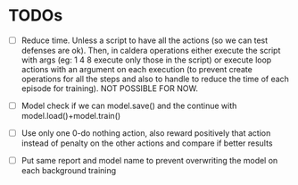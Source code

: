 # TODOs
- [ ] Reduce time. Unless a script to have all the actions (so we can test defenses are ok). Then, in caldera operations either execute the script with args (eg: 1 4 8 execute only those in the script) or execute loop actions with an argument on each execution (to prevent create operations for all the steps and also to handle to reduce the time of each episode for training). NOT POSSIBLE FOR NOW.

- [ ] Model check if we can model.save() and the continue with model.load()+model.train() 
- [ ] Use only one 0-do nothing action, also reward positively that action instead of penalty on the other actions and compare if better results
- [ ] Put same report and model name to prevent overwriting the model on each background training